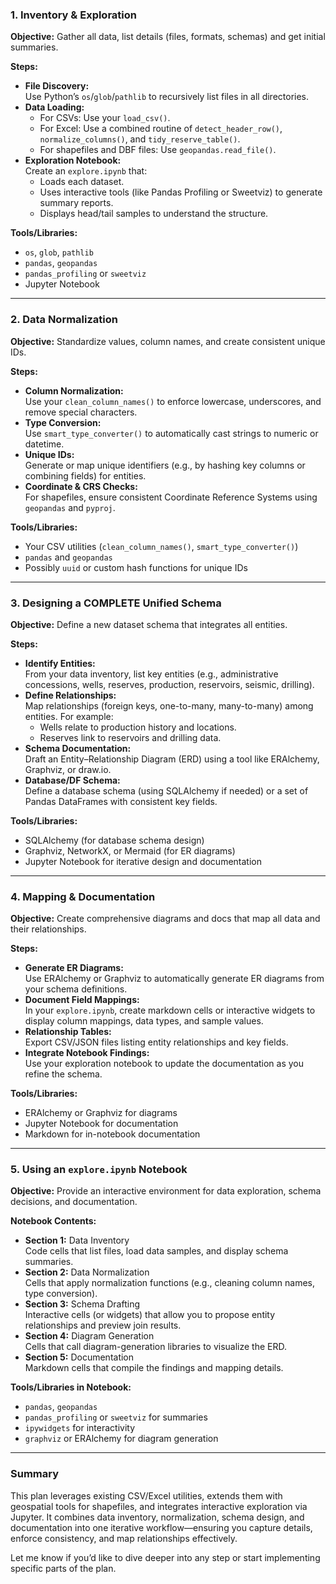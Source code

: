 ### 1. Inventory & Exploration

**Objective:** Gather all data, list details (files, formats, schemas) and get initial summaries.

**Steps:**

- **File Discovery:**  
  Use Python’s `os`/`glob`/`pathlib` to recursively list files in all directories.
- **Data Loading:**
  - For CSVs: Use your `load_csv()`.
  - For Excel: Use a combined routine of `detect_header_row()`, `normalize_columns()`, and `tidy_reserve_table()`.
  - For shapefiles and DBF files: Use `geopandas.read_file()`.
- **Exploration Notebook:**  
  Create an `explore.ipynb` that:
  - Loads each dataset.
  - Uses interactive tools (like Pandas Profiling or Sweetviz) to generate summary reports.
  - Displays head/tail samples to understand the structure.

**Tools/Libraries:**

- `os`, `glob`, `pathlib`
- `pandas`, `geopandas`
- `pandas_profiling` or `sweetviz`
- Jupyter Notebook

---

### 2. Data Normalization

**Objective:** Standardize values, column names, and create consistent unique IDs.

**Steps:**

- **Column Normalization:**  
  Use your `clean_column_names()` to enforce lowercase, underscores, and remove special characters.
- **Type Conversion:**  
  Use `smart_type_converter()` to automatically cast strings to numeric or datetime.
- **Unique IDs:**  
  Generate or map unique identifiers (e.g., by hashing key columns or combining fields) for entities.
- **Coordinate & CRS Checks:**  
  For shapefiles, ensure consistent Coordinate Reference Systems using `geopandas` and `pyproj`.

**Tools/Libraries:**

- Your CSV utilities (`clean_column_names()`, `smart_type_converter()`)
- `pandas` and `geopandas`
- Possibly `uuid` or custom hash functions for unique IDs

---

### 3. Designing a COMPLETE Unified Schema

**Objective:** Define a new dataset schema that integrates all entities.

**Steps:**

- **Identify Entities:**  
  From your data inventory, list key entities (e.g., administrative concessions, wells, reserves, production, reservoirs, seismic, drilling).
- **Define Relationships:**  
  Map relationships (foreign keys, one-to-many, many-to-many) among entities. For example:
  - Wells relate to production history and locations.
  - Reserves link to reservoirs and drilling data.
- **Schema Documentation:**  
  Draft an Entity–Relationship Diagram (ERD) using a tool like ERAlchemy, Graphviz, or draw.io.
- **Database/DF Schema:**  
  Define a database schema (using SQLAlchemy if needed) or a set of Pandas DataFrames with consistent key fields.

**Tools/Libraries:**

- SQLAlchemy (for database schema design)
- Graphviz, NetworkX, or Mermaid (for ER diagrams)
- Jupyter Notebook for iterative design and documentation

---

### 4. Mapping & Documentation

**Objective:** Create comprehensive diagrams and docs that map all data and their relationships.

**Steps:**

- **Generate ER Diagrams:**  
  Use ERAlchemy or Graphviz to automatically generate ER diagrams from your schema definitions.
- **Document Field Mappings:**  
  In your `explore.ipynb`, create markdown cells or interactive widgets to display column mappings, data types, and sample values.
- **Relationship Tables:**  
  Export CSV/JSON files listing entity relationships and key fields.
- **Integrate Notebook Findings:**  
  Use your exploration notebook to update the documentation as you refine the schema.

**Tools/Libraries:**

- ERAlchemy or Graphviz for diagrams
- Jupyter Notebook for documentation
- Markdown for in-notebook documentation

---

### 5. Using an `explore.ipynb` Notebook

**Objective:** Provide an interactive environment for data exploration, schema decisions, and documentation.

**Notebook Contents:**

- **Section 1:** Data Inventory  
  Code cells that list files, load data samples, and display schema summaries.
- **Section 2:** Data Normalization  
  Cells that apply normalization functions (e.g., cleaning column names, type conversion).
- **Section 3:** Schema Drafting  
  Interactive cells (or widgets) that allow you to propose entity relationships and preview join results.
- **Section 4:** Diagram Generation  
  Cells that call diagram-generation libraries to visualize the ERD.
- **Section 5:** Documentation  
  Markdown cells that compile the findings and mapping details.

**Tools/Libraries in Notebook:**

- `pandas`, `geopandas`
- `pandas_profiling` or `sweetviz` for summaries
- `ipywidgets` for interactivity
- `graphviz` or ERAlchemy for diagram generation

---

### Summary

This plan leverages existing CSV/Excel utilities, extends them with geospatial tools for shapefiles, and integrates interactive exploration via Jupyter. It combines data inventory, normalization, schema design, and documentation into one iterative workflow—ensuring you capture details, enforce consistency, and map relationships effectively.

Let me know if you’d like to dive deeper into any step or start implementing specific parts of the plan.

